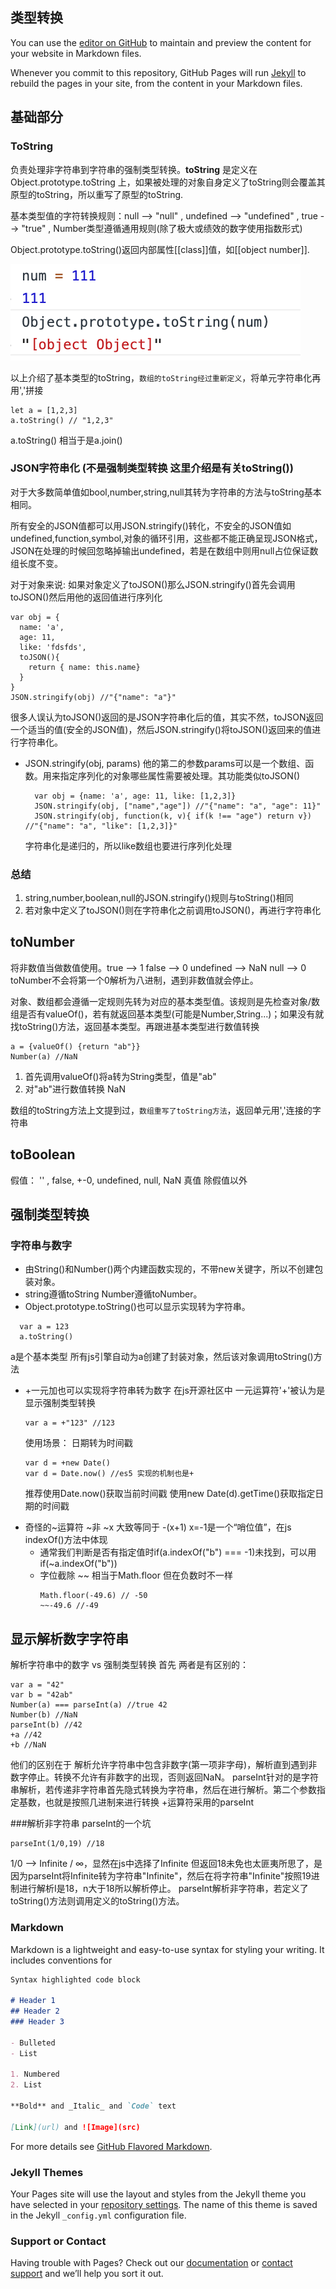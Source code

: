 ## 类型转换

You can use the [editor on GitHub](https://github.com/jcqiao/myBlob/edit/gh-pages/index.md) to maintain and preview the content for your website in Markdown files.
  
Whenever you commit to this repository, GitHub Pages will run [Jekyll](https://jekyllrb.com/) to rebuild the pages in your site, from the content in your Markdown files.

## 基础部分
### ToString

负责处理非字符串到字符串的强制类型转换。**toString** 是定义在 Object.prototype.toString 上，如果被处理的对象自身定义了toString则会覆盖其原型的toString，所以重写了原型的toString.

基本类型值的字符转换规则：null --> "null" , undefined --> "undefined" , true --> "true" , Number类型遵循通用规则(除了极大或绩效的数字使用指数形式) 

Object.prototype.toString()返回内部属性[[class]]值，如[[object number]].


![avatar](https://github.com/jcqiao/myBlob/raw/gh-pages/code_Class.png)

以上介绍了基本类型的toString，`数组的toString经过重新定义`，将单元字符串化再用','拼接
```
let a = [1,2,3]
a.toString() // "1,2,3"
```
a.toString() 相当于是a.join()

### JSON字符串化 (不是强制类型转换 这里介绍是有关toString())

对于大多数简单值如bool,number,string,null其转为字符串的方法与toString基本相同。

所有安全的JSON值都可以用JSON.stringify()转化，不安全的JSON值如undefined,function,symbol,对象的循环引用，这些都不能正确呈现JSON格式，JSON在处理的时候回忽略掉输出undefined，若是在数组中则用null占位保证数组长度不变。

对于对象来说:
如果对象定义了toJSON()那么JSON.stringify()首先会调用toJSON()然后用他的返回值进行序列化

```
var obj = {
  name: 'a',
  age: 11,
  like: 'fdsfds',
  toJSON(){
    return { name: this.name}
  }
}
JSON.stringify(obj) //"{"name": "a"}"
```
很多人误认为toJSON()返回的是JSON字符串化后的值，其实不然，toJSON返回一个适当的值(安全的JSON值)，然后JSON.stringify()将toJSON()返回来的值进行字符串化。

- JSON.stringify(obj, params)
  他的第二的参数params可以是一个数组、函数。用来指定序列化的对象哪些属性需要被处理。其功能类似toJSON()
  ```
    var obj = {name: 'a', age: 11, like: [1,2,3]}
    JSON.stringify(obj, ["name","age"]) //"{"name": "a", "age": 11}"
    JSON.stringify(obj, function(k, v){ if(k !== "age") return v}) //"{"name": "a", "like": [1,2,3]}"
  ```
  字符串化是递归的，所以like数组也要进行序列化处理
 
### 总结
1. string,number,boolean,null的JSON.stringify()规则与toString()相同
2. 若对象中定义了toJSON()则在字符串化之前调用toJSON()，再进行字符串化

## toNumber

将非数值当做数值使用。true --> 1 false --> 0 undefined --> NaN null --> 0
toNumber不会将第一个0解析为八进制，遇到非数值就会停止。

对象、数组都会遵循一定规则先转为对应的基本类型值。该规则是先检查对象/数组是否有valueOf()，若有就返回基本类型(可能是Number,String...)；如果没有就找toString()方法，返回基本类型。再跟进基本类型进行数值转换
```
a = {valueOf() {return "ab"}} 
Number(a) //NaN
```
1. 首先调用valueOf()将a转为String类型，值是"ab"
2. 对"ab"进行数值转换 NaN

数组的toString方法上文提到过，`数组重写了toString方法`，返回单元用','连接的字符串

## toBoolean

假值：
'' , false, +-0, undefined, null, NaN
真值
除假值以外

## 强制类型转换
### 字符串与数字
- 由String()和Number()两个内建函数实现的，不带new关键字，所以不创建包装对象。
- string遵循toString Number遵循toNumber。
- Object.prototype.toString()也可以显示实现转为字符串。
```
  var a = 123
  a.toString()
```
  a是个基本类型 所有js引擎自动为a创建了封装对象，然后该对象调用toString()方法
- +一元加也可以实现将字符串转为数字
  在js开源社区中 一元运算符'+'被认为是显示强制类型转换
  ```
  var a = +"123" //123
  ```
  使用场景：
  日期转为时间戳
  ```
  var d = +new Date() 
  var d = Date.now() //es5 实现的机制也是+ 
  ```
  推荐使用Date.now()获取当前时间戳 使用new Date(d).getTime()获取指定日期的时间戳
* 奇怪的~运算符
  ~非 ~x 大致等同于 -(x+1) x=-1是一个“哨位值”，在js indexOf()方法中体现
  - 通常我们判断是否有指定值时if(a.indexOf("b") === -1)未找到，可以用if(~a.indexOf("b"))
  - 字位截除
    ~~ 相当于Math.floor 但在负数时不一样
    ```
    Math.floor(-49.6) // -50
    ~~-49.6 //-49
    ```
    
## 显示解析数字字符串
  解析字符串中的数字 vs 强制类型转换
  首先 两者是有区别的：
  ```
  var a = "42"
  var b = "42ab"
  Number(a) === parseInt(a) //true 42
  Number(b) //NaN
  parseInt(b) //42
  +a //42
  +b //NaN
  ```
  他们的区别在于 解析允许字符串中包含非数字(第一项非字母)，解析直到遇到非数字停止。转换不允许有非数字的出现，否则返回NaN。
  parseInt针对的是字符串解析，若传递非字符串首先隐式转换为字符串，然后在进行解析。第二个参数指定基数，也就是按照几进制来进行转换
  +运算符采用的parseInt
  
  ###解析非字符串
  parseInt的一个坑
  ```
  parseInt(1/0,19) //18
  ```
  1/0 --> Infinite / ∞，显然在js中选择了Infinite 但返回18未免也太匪夷所思了，是因为parseInt将Infinite转为字符串"Infinite"，然后在将字符串"Infinite"按照19进制进行解析I是18，n大于18所以解析停止。
  parseInt解析非字符串，若定义了toString()方法则调用定义的toString()方法。
### Markdown

Markdown is a lightweight and easy-to-use syntax for styling your writing. It includes conventions for

```markdown
Syntax highlighted code block

# Header 1
## Header 2
### Header 3

- Bulleted
- List

1. Numbered
2. List

**Bold** and _Italic_ and `Code` text

[Link](url) and ![Image](src)
```

For more details see [GitHub Flavored Markdown](https://guides.github.com/features/mastering-markdown/).

### Jekyll Themes

Your Pages site will use the layout and styles from the Jekyll theme you have selected in your [repository settings](https://github.com/jcqiao/myBlob/settings). The name of this theme is saved in the Jekyll `_config.yml` configuration file.

### Support or Contact

Having trouble with Pages? Check out our [documentation](https://docs.github.com/categories/github-pages-basics/) or [contact support](https://support.github.com/contact) and we’ll help you sort it out.
